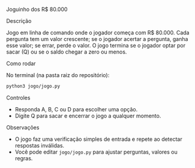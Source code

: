 Joguinho dos R$ 80.000

Descrição

Jogo em linha de comando onde o jogador começa com R$ 80.000. Cada pergunta tem um valor crescente; se o jogador acertar a pergunta, ganha esse valor; se errar, perde o valor. O jogo termina se o jogador optar por sacar (Q) ou se o saldo chegar a zero ou menos.

Como rodar

No terminal (na pasta raiz do repositório):

```bash
python3 jogo/jogo.py
```

Controles

- Responda A, B, C ou D para escolher uma opção.
- Digite Q para sacar e encerrar o jogo a qualquer momento.

Observações

- O jogo faz uma verificação simples de entrada e repete ao detectar respostas inválidas.
- Você pode editar `jogo/jogo.py` para ajustar perguntas, valores ou regras.
